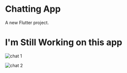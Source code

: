 # Chatting App

A new Flutter project.
<h1>I'm Still Working on this app</h1>


![chat 1](https://github.com/ReturajProshad/Chatt_firebase/assets/130851471/1fdd31a0-369f-46a2-ba28-624215b4dfad)


![chat 2](https://github.com/ReturajProshad/Chatt_firebase/assets/130851471/7bc24bc8-5ca4-4fcf-98f2-0372c3ffe483)

